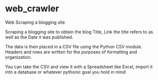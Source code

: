 # web_crawler
 Web Scraping a blogging site 


Scraping a blogging site to obtain the blog Title, Link the title refers to as well as the Date it was published. 

The data is then placed in a CSV file using the Python CSV module. Headers and rows are written for the purposes of formatting and organization. 

You can take the CSV and view it with a Spreadsheet like Excel, import it into a database or whatever pythonic goal you hold in mind
